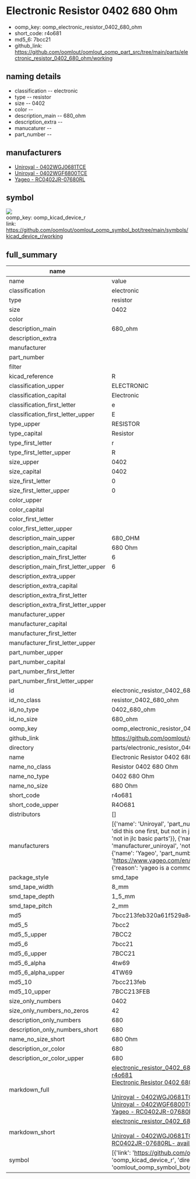 # Electronic Resistor 0402 680 Ohm

  
* oomp_key: oomp_electronic_resistor_0402_680_ohm 
* short_code: r4o681
* md5_6: 7bcc21  
* github_link: https://github.com/oomlout/oomlout_oomp_part_src/tree/main/parts/electronic_resistor_0402_680_ohm/working  
## naming details
* classification -- electronic
* type -- resistor
* size -- 0402
* color -- 
* description_main -- 680_ohm
* description_extra -- 
* manucaturer -- 
* part_number -- 


## manufacturers
* [Uniroyal - 0402WGJ0681TCE]()  
* [Uniroyal - 0402WGF6800TCE]()  
* [Yageo - RC0402JR-07680RL](https://www.yageo.com/en/Chart/Download/pdf/RC0402JR-07680RL)  

## symbol

![](symbol/{index}/working/working_600.png)  
oomp_key: oomp_kicad_device_r  
link: https://github.com/oomlout/oomlout_oomp_symbol_bot/tree/main/symbols/kicad_device_r/working  


## full_summary
| name | value | 
| --- | --- | 
| name | value | 
| classification | electronic | 
| type | resistor | 
| size | 0402 | 
| color |  | 
| description_main | 680_ohm | 
| description_extra |  | 
| manufacturer |  | 
| part_number |  | 
| filter |  | 
| kicad_reference | R | 
| classification_upper | ELECTRONIC | 
| classification_capital | Electronic | 
| classification_first_letter | e | 
| classification_first_letter_upper | E | 
| type_upper | RESISTOR | 
| type_capital | Resistor | 
| type_first_letter | r | 
| type_first_letter_upper | R | 
| size_upper | 0402 | 
| size_capital | 0402 | 
| size_first_letter | 0 | 
| size_first_letter_upper | 0 | 
| color_upper |  | 
| color_capital |  | 
| color_first_letter |  | 
| color_first_letter_upper |  | 
| description_main_upper | 680_OHM | 
| description_main_capital | 680 Ohm | 
| description_main_first_letter | 6 | 
| description_main_first_letter_upper | 6 | 
| description_extra_upper |  | 
| description_extra_capital |  | 
| description_extra_first_letter |  | 
| description_extra_first_letter_upper |  | 
| manufacturer_upper |  | 
| manufacturer_capital |  | 
| manufacturer_first_letter |  | 
| manufacturer_first_letter_upper |  | 
| part_number_upper |  | 
| part_number_capital |  | 
| part_number_first_letter |  | 
| part_number_first_letter_upper |  | 
| id | electronic_resistor_0402_680_ohm | 
| id_no_class | resistor_0402_680_ohm | 
| id_no_type | 0402_680_ohm | 
| id_no_size | 680_ohm | 
| oomp_key | oomp_electronic_resistor_0402_680_ohm | 
| github_link | https://github.com/oomlout/oomlout_oomp_part_src/tree/main/parts/electronic_resistor_0402_680_ohm/working | 
| directory | parts/electronic_resistor_0402_680_ohm | 
| name | Electronic Resistor 0402 680 Ohm | 
| name_no_class | Resistor 0402 680 Ohm | 
| name_no_type | 0402 680 Ohm | 
| name_no_size | 680 Ohm | 
| short_code | r4o681 | 
| short_code_upper | R4O681 | 
| distributors | [] | 
| manufacturers | [{'name': 'Uniroyal', 'part_number': '0402WGJ0681TCE', 'link': '', 'id': 'manufacturer_uniroyal', 'note': {'reason': 'did this one first, but not in jlc pcb basic parts and 1 percent are and they are the same price', 'reason_short': 'not in jlc basic parts'}}, {'name': 'Uniroyal', 'part_number': '0402WGF6800TCE', 'link': '', 'id': 'manufacturer_uniroyal', 'note': {'reason': 'in the jlc basic parts catalogue', 'reason_short': 'jlc basic part'}}, {'name': 'Yageo', 'part_number': 'RC0402JR-07680RL', 'link': 'https://www.yageo.com/en/Chart/Download/pdf/RC0402JR-07680RL', 'id': 'manufacturer_yageo', 'note': {'reason': 'yageo is a commonly cross referenced part number', 'reason_short': 'available everywhere'}}] | 
| package_style | smd_tape | 
| smd_tape_width | 8_mm | 
| smd_tape_depth | 1_5_mm | 
| smd_tape_pitch | 2_mm | 
| md5 | 7bcc213feb320a61f529a8467b045787 | 
| md5_5 | 7bcc2 | 
| md5_5_upper | 7BCC2 | 
| md5_6 | 7bcc21 | 
| md5_6_upper | 7BCC21 | 
| md5_6_alpha | 4tw69 | 
| md5_6_alpha_upper | 4TW69 | 
| md5_10 | 7bcc213feb | 
| md5_10_upper | 7BCC213FEB | 
| size_only_numbers | 0402 | 
| size_only_numbers_no_zeros | 42 | 
| description_only_numbers | 680 | 
| description_only_numbers_short | 680 | 
| name_no_size_short | 680 Ohm | 
| description_or_color | 680 | 
| description_or_color_upper | 680 | 
| markdown_full | [electronic_resistor_0402_680_ohm](https://github.com/oomlout/oomlout_oomp_part_src/tree/main/parts/electronic_resistor_0402_680_ohm/working)<br>[r4o681](https://github.com/oomlout/oomlout_oomp_part_src/tree/main/parts/electronic_resistor_0402_680_ohm/working)<br>[Electronic Resistor 0402 680 Ohm](https://github.com/oomlout/oomlout_oomp_part_src/tree/main/parts/electronic_resistor_0402_680_ohm/working)<br><br>[Uniroyal - 0402WGJ0681TCE- not in jlc basic parts]() [(L)  ](https://www.lcsc.com/search?q=0402WGJ0681TCE)[(D)  ](https://www.digikey.com/en/products?keywords=0402WGJ0681TCE)[(M)  ](https://www.mouser.com/Search/Refine?Keyword=0402WGJ0681TCE)[(N)  ](https://www.newark.com/search?st=0402WGJ0681TCE)[(SZ)  ](https://so.szlcsc.com/global.html?k=0402WGJ0681TCE)<br>[Uniroyal - 0402WGF6800TCE- jlc basic part]() [(L)  ](https://www.lcsc.com/search?q=0402WGF6800TCE)[(D)  ](https://www.digikey.com/en/products?keywords=0402WGF6800TCE)[(M)  ](https://www.mouser.com/Search/Refine?Keyword=0402WGF6800TCE)[(N)  ](https://www.newark.com/search?st=0402WGF6800TCE)[(SZ)  ](https://so.szlcsc.com/global.html?k=0402WGF6800TCE)<br>[Yageo - RC0402JR-07680RL- available everywhere](https://www.yageo.com/en/Chart/Download/pdf/RC0402JR-07680RL) [(L)  ](https://www.lcsc.com/search?q=RC0402JR-07680RL)[(D)  ](https://www.digikey.com/en/products?keywords=RC0402JR-07680RL)[(M)  ](https://www.mouser.com/Search/Refine?Keyword=RC0402JR-07680RL)[(N)  ](https://www.newark.com/search?st=RC0402JR-07680RL)[(SZ)  ](https://so.szlcsc.com/global.html?k=RC0402JR-07680RL)<br> | 
| markdown_short | [electronic_resistor_0402_680_ohm](https://github.com/oomlout/oomlout_oomp_part_src/tree/main/parts/electronic_resistor_0402_680_ohm/working)<br><br>[Uniroyal - 0402WGJ0681TCE- not in jlc basic parts]()[Uniroyal - 0402WGF6800TCE- jlc basic part]()[Yageo - RC0402JR-07680RL- available everywhere](https://www.yageo.com/en/Chart/Download/pdf/RC0402JR-07680RL) | 
| symbol | [{'link': 'https://github.com/oomlout/oomlout_oomp_symbol_bot/tree/main/symbols/kicad_device_r', 'oomp_key': 'oomp_kicad_device_r', 'directory': 'oomlout_oomp_symbol_bot/symbols/kicad_device_r//working/working.kicad_sym', 'index': 0}] | 
